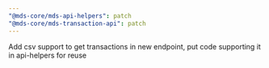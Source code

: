```yaml
---
"@mds-core/mds-api-helpers": patch
"@mds-core/mds-transaction-api": patch
---
```


Add csv support to get transactions in new endpoint, put code supporting it in api-helpers for reuse
